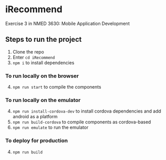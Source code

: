 # iRecommend
Exercise 3 in NMED 3630: Mobile Application Development

## Steps to run the project
  1. Clone the repo
  2. Enter `cd iRecommend`
  3. `npm i` to install dependencies
 
 ### To run locally on the browser
  4. `npm run start` to compile the components
 
 ### To run locally on the emulator
  4. `npm run install-cordova-dev` to install cordova dependencies and add android as a platform
  5. `npm run build-cordova` to compile components as cordova-based
  6. `npm run emulate` to run the emulator

### To deploy for production
  4. `npm run build`
